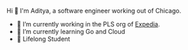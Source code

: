 Hi 👋 I'm Aditya, a software engineer working out of Chicago.

- 🔭 I’m currently working in the PLS org of [Expedia](https://www.expedia.com).
- 🌱 I’m currently learning Go and Cloud
- 🌟 Lifelong Student




<!--
**adiiaditya/adiiaditya** is a ✨ _special_ ✨ repository because its `README.md` (this file) appears on your GitHub profile.
![Profile view counter on GitHub](https://komarev.com/ghpvc/?username=adiiaditya)
Here are some ideas to get you started:

- 🔭 I’m currently working on ...
- 🌱 I’m currently learning ...
- 👯 I’m looking to collaborate on ...
- 🤔 I’m looking for help with ...
- 💬 Ask me about ...
- 📫 How to reach me: ...
- 😄 Pronouns: ...
- ⚡ Fun fact: ...
-->
